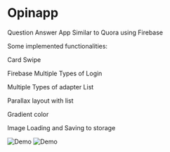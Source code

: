 # Opinapp
Question Answer App Similar to Quora using Firebase

Some implemented functionalities:

Card Swipe

Firebase Multiple Types of Login

Multiple Types of adapter List

Parallax layout with list

Gradient color

Image Loading and Saving to storage

<img src="https://media.giphy.com/media/aXsBFtBLYbwKk/giphy.gif" alt="Demo" data-canonical-src="https://media.giphy.com/media/aXsBFtBLYbwKk/giphy.gif" style="max-width:100%;">

<img src="https://media.giphy.com/media/dZjJi4is9WhkA/giphy.gif" alt="Demo" data-canonical-src="https://media.giphy.com/media/dZjJi4is9WhkA/giphy.gif" style="max-width:100%;">
